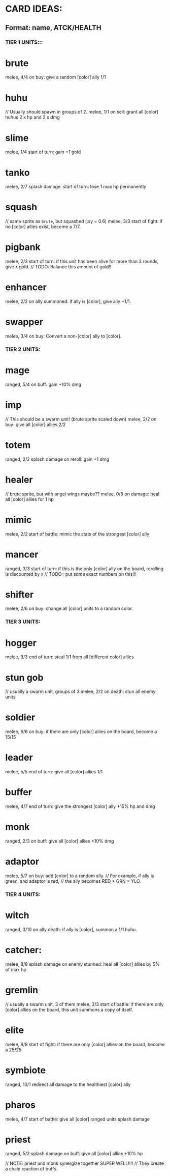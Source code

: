 
# CARD IDEAS:
## Format:  name, ATCK/HEALTH



### TIER 1 UNITS:::

# brute
melee, 4/4
on buy:
give a random [color] ally 1/1

# huhu
// Usually should spawn in groups of 2.
melee, 1/1
on sell:
grant all [color] huhus 2 x hp and 2 x dmg

# slime
melee, 1/4
start of turn:
gain +1 gold

# tanko
melee, 2/7
splash damage.
start of turn:
lose 1 max hp permanently


# squash
// same sprite as `brute`, but squashed (.sy = 0.6)
melee, 3/3
start of fight:
if no [color] allies exist,
become a 7/7.


# pigbank
melee, 2/3
start of turn:
if this unit has been alive for more than 3 rounds,
give `X` gold.
// TODO: Balance this amount of gold!!


# enhancer
melee, 2/2
on ally summoned:
if ally is [color], give ally +1/1.


# swapper
melee, 3/4
on buy:
Convert a non-[color] ally to [color].




### TIER 2 UNITS:

# mage
ranged, 5/4
on buff:
gain +10% dmg

# imp
// This should be a swarm unit! (brute sprite scaled down)
melee, 2/2
on buy:
give all [color] allies 2/2

# totem
ranged, 2/2
splash damage
on reroll:
gain +1 dmg

# healer
// brute sprite, but with angel wings maybe??
melee, 0/6
on damage:
heal all [color] allies for 1 hp

# mimic
melee, 2/2
start of battle:
mimic the stats of the strongest [color] ally

# mancer
ranged, 3/3
start of turn:
if this is the only [color] ally on the board,
rerolling is discounted by `X`
// TODO:: put some exact numbers on this!!!

# shifter
melee, 2/6
on buy:
change all [color] units to a random color.




### TIER 3 UNITS:

# hogger
melee, 3/3
end of turn:
steal 1/1 from all [different color] allies

# stun gob
// usually a swarm unit, groups of 3
melee, 2/2
on death:
stun all enemy units

# soldier
melee, 6/6
on buy:
if there are only [color] allies on the board,
become a 15/15

# leader
melee, 5/5
end of turn:
give all [color] allies 1/1

# buffer
melee, 4/7
end of turn:
give the strongest [color] ally +15% hp and dmg

# monk
ranged, 2/3
on buff:
give all [color] allies +10% dmg

# adaptor
melee, 5/7
on buy:
add [color] to a random ally.
// For example, if ally is green, and adaptor is red,
// the ally becomes  RED + GRN = YLO.


### TIER 4 UNITS:

# witch
ranged, 3/10
on ally death:
if ally is [color], summon a 1/1 huhu.

# catcher:
melee, 8/8
splash damage
on enemy stunned:
heal all [color] allies by 5% of max hp

# gremlin
// usually a swarm unit, 3 of them
melee, 3/3
start of battle:
if there are only [color] allies on the board,
this unit summons a copy of itself.

# elite
melee, 8/8
start of fight:
if there are only [color] allies on the board,
become a 25/25

# symbiote
ranged, 10/1
redirect all damage to the healthiest [color] ally

# pharos
melee, 4/7
start of battle:
give all [color] ranged units splash damage


# priest
ranged, 5/2
splash damage
on buff:
give all [color] allies +10% hp

// NOTE: priest and monk synergize together SUPER WELL!!!!
// They create a chain reaction of buffs.



